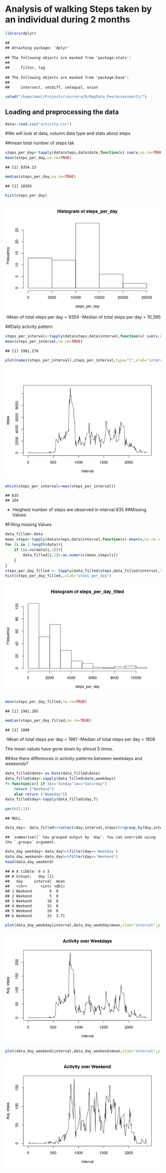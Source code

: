 Analysis of walking Steps taken by an individual during 2 months
================

``` r
library(dplyr)
```

    ## 
    ## Attaching package: 'dplyr'

    ## The following objects are masked from 'package:stats':
    ## 
    ##     filter, lag

    ## The following objects are masked from 'package:base':
    ## 
    ##     intersect, setdiff, setequal, union

``` r
setwd("/home/amol/Projects/coursera/R/RepData_PeerAssessment1/")
```

## Loading and preprocessing the data

``` r
data<-read.csv("activity.csv")
```

\#We will look at data, column data type and stats about steps

\#\#mean total number of steps tak

``` r
steps_per_day<-tapply(data$steps,data$date,function(x) sum(x,na.rm=TRUE))
mean(steps_per_day,na.rm=TRUE)
```

    ## [1] 9354.23

``` r
median(steps_per_day,na.rm=TRUE)
```

    ## [1] 10395

``` r
hist(steps_per_day)
```

![](PA1_template_files/figure-gfm/data-1.png)<!-- --> -Mean of total
steps per day = 9354 -Median of total steps per day = 10,395

\#\#Daily activity pattern

``` r
steps_per_interval<-tapply(data$steps,data$interval,function(x) sum(x,na.rm=TRUE))
mean(steps_per_interval,na.rm=TRUE)
```

    ## [1] 1981.278

``` r
plot(names(steps_per_interval),steps_per_interval,type="l",xlab="interval",ylab="steps")
```

![](PA1_template_files/figure-gfm/unnamed-chunk-3-1.png)<!-- -->

``` r
which(steps_per_interval==max(steps_per_interval))
```

    ## 835 
    ## 104

-   Heighest number of steps are observed in interval 835 \#\#Missing
    Values

\#Filling missing Values

``` r
data_filled<-data
mean_steps<-tapply(data$steps,data$interval,function(x) mean(x,na.rm = TRUE))
for (i in 1:length(data)){
    if (is.na(data[i,1])){
        data_filled[i,1]<-as.numeric(mean_steps[i])
    }
}
steps_per_day_filled <- tapply(data_filled$steps,data_filled$interval,function(x) sum(x,na.rm = TRUE))
hist(steps_per_day_filled,,xlab="steps_per_day")
```

![](PA1_template_files/figure-gfm/unnamed-chunk-4-1.png)<!-- -->

``` r
mean(steps_per_day_filled,na.rm=TRUE)
```

    ## [1] 1981.285

``` r
median(steps_per_day_filled,na.rm=TRUE)
```

    ## [1] 1808

-Mean of total steps per day = 1981 -Median of total steps per day =
1808

The mean values have gone down by almost 5 times.

\#\#Are there differences in activity patterns between weekdays and
weekends?

``` r
data_filled$date<-as.Date(data_filled$date)
data_filled$day<-sapply(data_filled$date,weekdays)
f<-function(x){ if (x=='Sunday'|x=="Saturday")
    return ("Weekend") 
    else return ("Weekday")}
data_filled$day<-sapply(data_filled$day,f)
```

``` r
par(c(2,1))
```

    ## NULL

``` r
data_day<- data_filled%>%select(day,interval,steps)%>%group_by(day,interval)%>%summarize(mean=mean(steps,na.rm=TRUE))
```

    ## `summarise()` has grouped output by 'day'. You can override using the `.groups` argument.

``` r
data_day_weekday<-data_day%>%filter(day=='Weekday')
data_day_weekend<-data_day%>%filter(day=='Weekend')
head(data_day_weekend)
```

    ## # A tibble: 6 x 3
    ## # Groups:   day [1]
    ##   day     interval  mean
    ##   <chr>      <int> <dbl>
    ## 1 Weekend        0  0   
    ## 2 Weekend        5  0   
    ## 3 Weekend       10  0   
    ## 4 Weekend       15  0   
    ## 5 Weekend       20  0   
    ## 6 Weekend       25  3.71

``` r
plot(data_day_weekday$interval,data_day_weekday$mean,xlab="interval",ylab="Avg. steps",main="Activity over Weekdays",type="l")
```

![](PA1_template_files/figure-gfm/unnamed-chunk-6-1.png)<!-- -->

``` r
plot(data_day_weekend$interval,data_day_weekend$mean,xlab="interval",ylab="Avg. steps",main="Activity over Weekend",type="l")
```

![](PA1_template_files/figure-gfm/unnamed-chunk-6-2.png)<!-- -->
